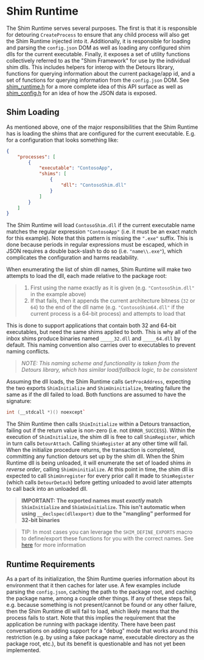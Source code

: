 # Shim Runtime
The Shim Runtime serves several purposes. The first is that it is responsible for detouring `CreateProcess` to ensure that any child process will also get the Shim Runtime injected into it. Additionally, it is responsible for loading and parsing the `config.json` DOM as well as loading any configured shim dlls for the current executable. Finally, it exposes a set of utility functions collectively referred to as the "Shim Framework" for use by the individual shim dlls. This includes helpers for interop with the Detours library, functions for querying information about the current package/app id, and a set of functions for querying information from the `config.json` DOM. See [shim_runtime.h](../include/shim_runtime.h) for a more complete idea of this API surface as well as [shim_config.h](../include/shim_config.h) for an idea of how the JSON data is exposed.

## Shim Loading
As mentioned above, one of the major responsibilities that the Shim Runtime has is loading the shims that are configured for the current executable. E.g. for a configuration that looks something like:

```json
{
    "processes": [
        {
            "executable": "ContosoApp",
            "shims": [
                {
                    "dll": "ContosoShim.dll"
                }
            ]
        }
    ]
}
```

The Shim Runtime will load `ContosoShim.dll` if the current executable name matches the regular expression `"ContosoApp"` (i.e. it must be an exact match for this example). Note that this pattern is missing the `".exe"` suffix. This is done because periods in regular expressions must be escaped, which in JSON requires a double back-slash to do so (i.e. `"name\\.exe"`), which complicates the configuration and harms readability.

When enumerating the list of shim dll names, Shim Runtime will make two attempts to load the dll, each made relative to the package root:

> 1. First using the name exactly as it is given (e.g. `"ContosoShim.dll"` in the example above)
> 1. If that fails, then it appends the current architecture bitness (`32` or `64`) to the end of the dll name (e.g. `"ContosoShim64.dll"` if the current process is a 64-bit process) and attempts to load that

This is done to support applications that contain both 32 and 64-bit executables, but need the same shims applied to both. This is why all of the inbox shims produce binaries named `_____32.dll` and `_____64.dll` by default. This naming convention also carries over to executables to prevent naming conflicts.

> _NOTE: This naming scheme and functionality is taken from the Detours library, which has similar load/fallback logic, to be consistent_

Assuming the dll loads, the Shim Runtime calls `GetProcAddress`, expecting the two exports `ShimInitialize` and `ShimUninitialize`, treating failure the same as if the dll failed to load. Both functions are assumed to have the signature:

```c++
int (__stdcall *)() noexcept`
```

The Shim Runtime then calls `ShimInitialize` within a Detours transaction, failing out if the return value is non-zero (i.e. not `ERROR_SUCCESS`). Within the execution of `ShimInitialize`, the shim dll is free to call `ShimRegister`, which in turn calls `DetourAttach`. Calling `ShimRegister` at any other time will fail. When the initialize procedure returns, the transaction is completed, committing any function detours set up by the shim dll. When the Shim Runtime dll is being unloaded, it will enumerate the set of loaded shims _in reverse order_, calling `ShimUninitialize`. At this point in time, the shim dll is expected to call `ShimUnregister` for every prior call it made to `ShimRegister` (which calls `DetourDetach`) before getting unloaded to avoid later attempts to call back into an unloaded dll.

> **IMPORTANT: The exported names must _exactly_ match `ShimInitialize` and `ShimUninitialize`. This isn't automatic when using `__declspec(dllexport)` due to the "mangling" performed for 32-bit binaries**

> TIP: In most cases you can leverage the `SHIM_DEFINE_EXPORTS` macro to define/export these functions for you with the correct names. See [here](../Authoring.md#Shim-Loading) for more information

## Runtime Requirements
As a part of its initialization, the Shim Runtime queries information about its environment that it then caches for later use. A few examples include parsing the `config.json`, caching the path to the package root, and caching the package name, among a couple other things. If any of these steps fail, e.g. because something is not present/cannot be found or any other failure, then the Shim Runtime dll will fail to load, which likely means that the process fails to start. Note that this implies the requirement that the application be running with package identity. There have been past conversations on adding support for a "debug" mode that works around this restriction (e.g. by using a fake package name, executable directory as the package root, etc.), but its benefit is questionable and has not yet been implemented.
